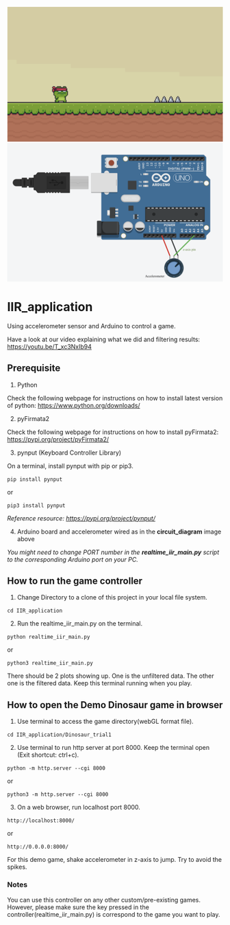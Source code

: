 ![Alt text](https://github.com/Lilypads/IIR_application/blob/main/game_preview.png)
![Alt text](https://github.com/Lilypads/IIR_application/blob/main/circuit_diagram.png)

# IIR_application
Using accelerometer sensor and Arduino to control a game.

Have a look at our video explaining what we did and filtering results: https://youtu.be/T_xc3NxIb94

## Prerequisite
1. Python

Check the following webpage for instructions on how to install latest version of python:
https://www.python.org/downloads/

2. pyFirmata2

Check the following webpage for instructions on how to install pyFirmata2:
https://pypi.org/project/pyFirmata2/

3. pynput (Keyboard Controller Library)

On a terminal, install pynput with pip or pip3. 
```
pip install pynput
```
or
```
pip3 install pynput
```
*Reference resource: https://pypi.org/project/pynput/*

4. Arduino board and accelerometer wired as in the __circuit_diagram__ image above

*You might need to change PORT number in the __realtime_iir_main.py__ script to the corresponding Arduino port on your PC.*

## How to run the game controller
1. Change Directory to a clone of this project in your local file system.
```
cd IIR_application
```
2. Run the realtime_iir_main.py on the terminal.
```
python realtime_iir_main.py
```
or
```
python3 realtime_iir_main.py
```
There should be 2 plots showing up. One is the unfiltered data. The other one is the filtered data. Keep this terminal running when you play.

## How to open the Demo Dinosaur game in browser
1. Use terminal to access the game directory(webGL format file).
```
cd IIR_application/Dinosaur_trial1
```
2. Use terminal to run http server at port 8000. Keep the terminal open (Exit shortcut: ctrl+c).
```
python -m http.server --cgi 8000
```
or
```
python3 -m http.server --cgi 8000
```
3. On a web browser, run localhost port 8000.
```
http://localhost:8000/
```
or
```
http://0.0.0.0:8000/
```
For this demo game, shake accelerometer in z-axis to jump. Try to avoid the spikes.

### Notes
You can use this controller on any other custom/pre-existing games. However, please make sure the key pressed in the controller(realtime_iir_main.py) is correspond to the game you want to play.
